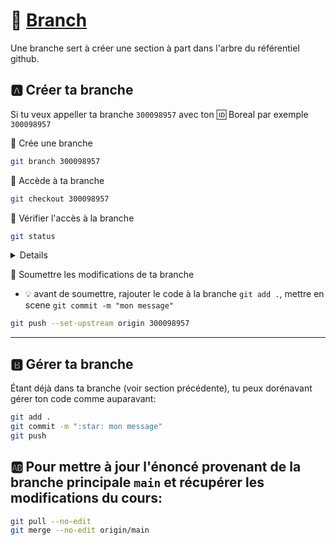 # :tanabata_tree: [Branch](https://git-scm.com/docs/git-branch)

Une branche sert à créer une section à part dans l'arbre du référentiel github.

## :a: Créer ta branche

Si tu veux appeller ta branche `300098957` avec ton :id: Boreal par exemple `300098957`

:round_pushpin: Crée une branche 

```sh
git branch 300098957
```

:round_pushpin: Accède à ta branche

```sh
git checkout 300098957
```

:round_pushpin: Vérifier l'accès à la branche

```sh
git status
```
<details><div style="user-select: none;"><pre>
On branch 300098957
nothing to commit, working tree clean
</pre></div></details>

:round_pushpin: Soumettre les modifications de ta branche

* :bulb: avant de soumettre, rajouter le code à la branche `git add .`, mettre en scene `git commit -m "mon message"`

```sh
git push --set-upstream origin 300098957
```

<hr>

## :b: Gérer ta branche

Étant déjà dans ta branche (voir section précédente), tu peux dorénavant gérer ton code comme auparavant:

```bash
git add .
git commit -m ":star: mon message"
git push
```

## :ab: Pour mettre à jour l'énoncé provenant de la branche principale `main` et récupérer les modifications du cours:

```sh
git pull --no-edit
git merge --no-edit origin/main 
```

